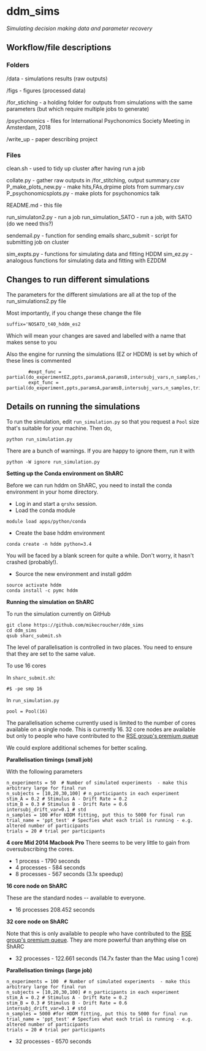 # ddm_sims
*Simulating decision making data and parameter recovery*

## Workflow/file descriptions

### Folders


/data - simulations results (raw outputs)

/figs - figures (processed data)

/for_stiching - a holding folder for outputs from simulations with the same parameters (but which require multiple jobs to generate)

/psychonomics - files for International Psychonomics Society Meeting in Amsterdam, 2018

/write_up - paper describing project

### Files

clean.sh - used to tidy up cluster after having run a job

collate.py - gather raw outputs in /for_stitching, output summary.csv
P_make_plots_new.py - make hits,FAs,drpime plots from summary.csv
P_psychonomicsplots.py - make plots for psychonomics talk

README.md - this file

run_simulaton2.py - run a job
run_simulation_SATO - run a job, with SATO (do we need this?)

sendemail.py - function for sending emails
sharc_submit - script for submitting job on cluster

sim_expts.py - functions for simulating data and fitting HDDM
sim_ez.py - analogous functions for simulating data and fitting with EZDDM


## Changes to run different simulations

The parameters for the different simulations are all at the top of the run_simulations2.py file

Most importantly, if you change these change the file

```
suffix='NOSATO_t40_hddm_es2
```

Which will mean your changes are saved and labelled with a name that makes sense to you

Also the engine for running the simulations (EZ or HDDM) is set by which of these lines is commented

```
        #expt_func = partial(do_experimentEZ,ppts,paramsA,paramsB,intersubj_vars,n_samples,trial_names,trials,start_seed)
        expt_func = partial(do_experiment,ppts,paramsA,paramsB,intersubj_vars,n_samples,trial_names,trials,start_seed)
```



## Details on running the simulations

To run the simulation, edit `run_simulation.py` so that you request a `Pool` size that's suitable for your machine.
Then do,

```
python run_simulation.py
```

There are a bunch of warnings.  If you are happy to ignore them, run it with

```
python -W ignore run_simulation.py
```

**Setting up the Conda environment on ShARC**

Before we can run hddm on ShARC, you need to install the conda environment in your home directory.

* Log in and start a `qrshx` session.
* Load the conda module

```
module load apps/python/conda
```
* Create the base hddm environment

```
conda create -n hddm python=3.4
```

You will be faced by a blank screen for quite a while.
Don't worry, it hasn't crashed (probably!).

* Source the new environment and install gddm
```
source activate hddm
conda install -c pymc hddm
```

**Running the simulation on ShARC**

To run the simulation currently on GitHub

```
git clone https://github.com/mikecroucher/ddm_sims
cd ddm_sims
qsub sharc_submit.sh
```

The level of parallelisation is controlled in two places.
You need to ensure that they are set to the same value.

To use 16 cores

In `sharc_submit.sh`:

```
#$ -pe smp 16
```

In `run_simulation.py`
```
pool = Pool(16)
```

The parallelisation scheme currently used is limited to the number of cores available on a single node.  This is currently 16.  32 core nodes are available but only to people who have contributed to the [RSE group's premium queue](http://rse.shef.ac.uk/resources/hpc/premium-hpc/)

We could explore additional schemes for better scaling.

**Parallelisation timings (small job)**

With the following parameters

```
n_experiments = 50  # Number of simulated experiments  - make this arbitrary large for final run
n_subjects = [10,20,30,100] # n_participants in each experiment
stim_A = 0.2 # Stimulus A - Drift Rate = 0.2
stim_B = 0.3 # Stimulus B - Drift Rate = 0.6
intersubj_drift_var=0.1 # std
n_samples = 100 #for HDDM fitting, put this to 5000 for final run
trial_name = 'ppt_test' # Specfies what each trial is running - e.g. altered number of participants
trials = 20 # trial per participants
```

**4 core Mid 2014 Macbook Pro**
There seems to be very little to gain from oversubscribing the cores.

* 1 process   - 1790 seconds
* 4 processes - 584 seconds
* 8 processes - 567 seconds   (3.1x speedup)

**16 core node on ShARC**

These are the standard nodes -- available to everyone.

* 16 processes 208.452 seconds

**32 core node on ShARC**

Note that this is only available to people who have contributed to the [RSE group's premium queue](http://rse.shef.ac.uk/resources/hpc/premium-hpc/).
They are more powerful than anything else on ShARC

* 32 processes -  122.661 seconds (14.7x faster than the Mac using 1 core)

**Parallelisation timings (large job)**

```
n_experiments = 100  # Number of simulated experiments  - make this arbitrary large for final run
n_subjects = [10,20,30,100] # n_participants in each experiment
stim_A = 0.2 # Stimulus A - Drift Rate = 0.2
stim_B = 0.3 # Stimulus B - Drift Rate = 0.6
intersubj_drift_var=0.1 # std
n_samples = 5000 #for HDDM fitting, put this to 5000 for final run
trial_name = 'ppt_test' # Specfies what each trial is running - e.g. altered number of participants
trials = 20 # trial per participants
```

* 32 processes - 6570 seconds

